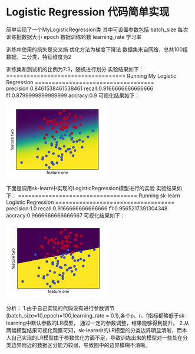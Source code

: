 # Logistic Regression 代码简单实现

简单实现了一个MyLogisticRegression类
其中可设置参数包括
batch_size  每次训练批数据大小
epoch 数据训练轮数
learning_rate 学习率

训练中使用的损失是交叉熵
优化方法为梯度下降法
数据集来自网络，总共100组数据，二分类，特征维度为2

训练集和测试机的比例为7:3，随机进行划分
实验结果如下：
=================================== Running My Logistic Regression ===================================
precision:0.8461538461538461
recall:0.9166666666666666
f1:0.8799999999999999
accracy:0.9
可视化结果如下：

![image](https://github.com/DUTIR-Emotion-Group/group-meeting/blob/master/LR_zhoufengqing/img/myLR_result.png)

下面是调用sk-learn中实现的LogisticRegression模型进行的实验
实验结果如下：
=================================== Running sk-learn Logistic Regression ===================================
precision:1.0
recall:0.9166666666666666
f1:0.9565217391304348
accracy:0.9666666666666667
可视化结果如下：

![image](https://github.com/DUTIR-Emotion-Group/group-meeting/blob/master/LR_zhoufengqing/img/officialLR_result.png)

分析：
1.由于自己实现的代码没有进行参数调节(batch_size=10,epoch=100,learning_rate = 0.1),各个p、r、f指标都略低于sk-learning中默认参数的LR模型，
通过一定的参数调整，结果能够得到提升。
2.从两幅模型结果可视化观察可知，sk-learn中的LR模型的分类边界明显清晰，而本人自己实现的LR模型由于参数优化方面不足，导致训练出来的模型对一些处在分类边界附近的数据区分能力较弱，导致图中的边界模糊不清晰。

